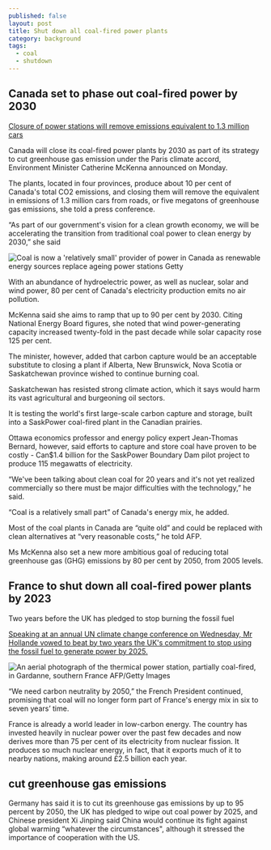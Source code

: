 ```yaml
---
published: false
layout: post
title: Shut down all coal-fired power plants
category: background
tags:
  - coal
  - shutdown
---
```


## Canada set to phase out coal-fired power by 2030
[Closure of power stations will remove emissions equivalent to 1.3 million cars](http://www.independent.co.uk/news/world/americas/canada-renewable-energy-catherine-mckenna-coal-fired-power-2030-a7430471.html)

Canada will close its coal-fired power plants by 2030 as part of its strategy to cut greenhouse gas emission under the Paris climate accord, Environment Minister Catherine McKenna announced on Monday.

The plants, located in four provinces, produce about 10 per cent of Canada's total CO2 emissions, and closing them will remove the equivalent in emissions of 1.3 million cars from roads, or five megatons of greenhouse gas emissions, she told a press conference.

“As part of our government's vision for a clean growth economy, we will be accelerating the transition from traditional coal power to clean energy by 2030,” she said

![Coal is now a 'relatively small' provider of power in Canada as renewable energy sources replace ageing power stations Getty](https://static.independent.co.uk/s3fs-public/styles/story_large/public/thumbnails/image/2016/11/21/17/canada-power-station.jpg)

With an abundance of hydroelectric power, as well as nuclear, solar and wind power, 80 per cent of Canada's electricity production emits no air pollution.

McKenna said she aims to ramp that up to 90 per cent by 2030. Citing National Energy Board figures, she noted that wind power-generating capacity increased twenty-fold in the past decade while solar capacity rose 125 per cent.

The minister, however, added that carbon capture would be an acceptable substitute to closing a plant if Alberta, New Brunswick, Nova Scotia or Saskatchewan province wished to continue burning coal.

Saskatchewan has resisted strong climate action, which it says would harm its vast agricultural and burgeoning oil sectors.

It is testing the world's first large-scale carbon capture and storage, built into a SaskPower coal-fired plant in the Canadian prairies.

Ottawa economics professor and energy policy expert Jean-Thomas Bernard, however, said efforts to capture and store coal have proven to be costly - Can$1.4 billion for the SaskPower Boundary Dam pilot project to produce 115 megawatts of electricity.

“We've been talking about clean coal for 20 years and it's not yet realized commercially so there must be major difficulties with the technology,” he said.

“Coal is a relatively small part” of Canada's energy mix, he added.

Most of the coal plants in Canada are “quite old” and could be replaced with clean alternatives at “very reasonable costs,” he told AFP.

Ms McKenna also set a new more ambitious goal of reducing total greenhouse gas (GHG) emissions by 80 per cent by 2050, from 2005 levels.






## France to shut down all coal-fired power plants by 2023
Two years before the UK has pledged to stop burning the fossil fuel


[Speaking at an annual UN climate change conference on Wednesday, Mr Hollande vowed to beat by two years the UK's commitment to stop using the fossil fuel to generate power by 2025.](http://www.independent.co.uk/news/world/europe/france-close-coal-plants-shut-down-2023-global-warming-climate-change-a7422966.html)


![An aerial photograph of the thermical power station, partially coal-fired, in Gardanne, southern France AFP/Getty Images](https://static.independent.co.uk/s3fs-public/styles/story_large/public/thumbnails/image/2016/11/17/14/coal-power-france-getty.jpg)

“We need carbon neutrality by 2050,” the French President continued, promising that coal will no longer form part of France's energy mix in six to seven years’ time.


France is already a world leader in low-carbon energy. The country has invested heavily in nuclear power over the past few decades and now derives more than 75 per cent of its electricity from nuclear fission. It produces so much nuclear energy, in fact, that it exports much of it to nearby nations, making around £2.5 billion each year.




## cut  greenhouse gas emissions

Germany has said it is to cut its greenhouse gas emissions by up to 95 percent by 2050, the UK has pledged to wipe out coal power by 2025, and Chinese president Xi Jinping said China would continue its fight against global warming “whatever the circumstances", although it stressed the importance of cooperation with the US.




